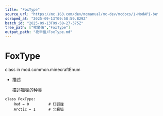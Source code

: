 ```yaml
---
title: "FoxType"
source_url: "https://mc.163.com/dev/mcmanual/mc-dev/mcdocs/1-ModAPI-beta/%E6%9E%9A%E4%B8%BE%E5%80%BC/FoxType.html?catalog=1"
scraped_at: "2025-09-13T09:58:59.829Z"
batch_id: "2025-09-13T09-58-27-375Z"
tree_path: ["枚举值","FoxType"]
output_path: "枚举值/FoxType.md"
---
```


#  FoxType

class in mod.common.minecraftEnum

*   描述
    
    描述狐狸的种类
    

```
class FoxType:
	Red = 0  		# 红狐狸
	Arctic = 1  	# 北极狐


```